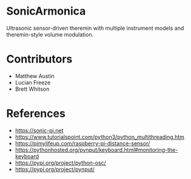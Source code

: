 # SonicArmonica
Ultrasonic sensor-driven theremin with multiple instrument models and theremin-style volume modulation.

# Contributors
* Matthew Austin
* Lucian Freeze
* Brett Whitson

# References
* https://sonic-pi.net
* https://www.tutorialspoint.com/python3/python_multithreading.htm
* https://pimylifeup.com/raspberry-pi-distance-sensor/
* https://pythonhosted.org/pynput/keyboard.html#monitoring-the-keyboard
* https://pypi.org/project/python-osc/
* https://pypi.org/project/pynput/
